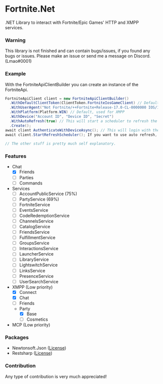 # Fortnite.Net
.NET Library to interact with Fortnite/Epic Games' HTTP and XMPP services.

### Warning
This library is not finished and can contain bugs/issues, if you found any bugs or issues. Please make an issue or send me a message on Discord. (Lmao#0001)

### Example
With the FortniteApiClientBuilder you can create an instance of the FortniteApi.
```cs
FortniteApiClient client = new FortniteApiClientBuilder()
  .WithDefaultClientToken(ClientToken.FortniteIosGameClient) // Default
  .WithUserAgent("Not Fortnite/++Fortnite+Release-17.0-CL-0000000 IOS/11.3.1")
  .WithPlatform(Platform.WIN) // Default, used for XMPP
  .WithDevice("Account ID", "Device ID", "Secret")
  .WithAutoRefresh(true) // This will start a scheduler to refresh the access token every x hours. This is disabled by default.
  .Create();
await client AuthenticateWithDeviceAsync(); // This will login with the device provided in the builder.
await client.StartRefreshScheduler(); If you want to use auto refresh, this needs to be called after authenticating.
  
// The other stuff is pretty much self explanatory.
```

### Features

- Chat
  - [x] Friends
  - [ ] Parties
  - [ ] Commands
- Services
  - [ ] AccountPublicService (75%)
  - [ ] PartyService (69%)
  - [ ] FortniteService
  - [ ] EventsService
  - [ ] CodeRedemptionService
  - [ ] ChannelsService
  - [ ] CatalogService
  - [ ] FriendsService
  - [ ] FulfillmentService
  - [ ] GroupsService
  - [ ] InteractionsService
  - [ ] LauncherService
  - [ ] LibraryService
  - [ ] LightswitchService
  - [ ] LinksService
  - [ ] PresenceService
  - [ ] UserSearchService
- XMPP (Low priority)
  - [x] Connect
  - [x] Chat
  - [ ] Friends
  - Party
    - [x] Base
    - [ ] Cosmetics
- MCP (Low priority)

### Packages
- Newtonsoft.Json ([License](https://github.com/JamesNK/Newtonsoft.Json/blob/master/LICENSE.md))
- Restsharp ([License](https://github.com/restsharp/RestSharp/blob/dev/LICENSE.txt))

### Contribution
Any type of contribution is very much appreciated!